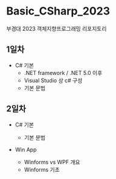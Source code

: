 # Basic_CSharp_2023
부경대 2023 객체지향프로그래밍 리포지토리

## 1일차
- C# 기본
	- .NET framework / .NET 5.0 이후
	- Visual Studio 상 c# 구성
	- 기본 문법
	
## 2일차
- C# 기본
	- 기본 분법
	
- Win App
	- Winforms vs WPF 개요
	- Winforms 기초
